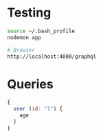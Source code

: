 # Testing
```sh
source ~/.bash_profile
nodemon app

# Browser
http://localhost:4000/graphql

```

# Queries

```js
{
  user (id: "1") {
    age
  }
}


```